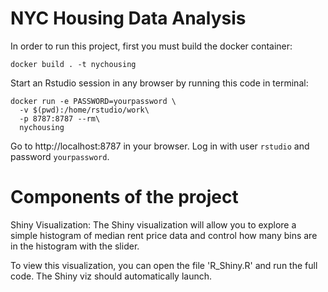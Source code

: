 NYC Housing Data Analysis
==========================

In order to run this project, first you must build the docker container:

```
docker build . -t nychousing
```

Start an Rstudio session in any browser by running this code in  terminal:

```
docker run -e PASSWORD=yourpassword \
  -v $(pwd):/home/rstudio/work\
  -p 8787:8787 --rm\
  nychousing
```
Go to http://localhost:8787 in your browser. Log in with user `rstudio` and password `yourpassword`.

Components of the project
=========================

Shiny Visualization:
The Shiny visualization will allow you to explore a simple histogram of median rent price data and control how many bins are in the histogram with the slider.

To view this visualization, you can open the file 'R_Shiny.R' and run the full code. The Shiny viz should automatically launch. 

